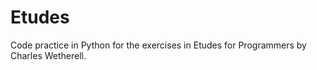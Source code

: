 # Etudes

Code practice in Python for the exercises in Etudes for Programmers by Charles Wetherell.
